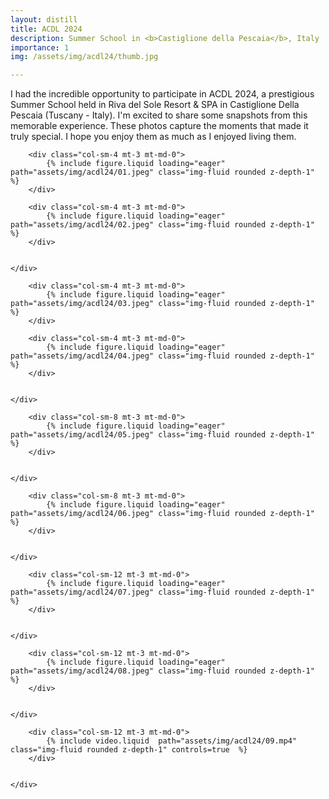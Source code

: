```yaml
---
layout: distill
title: ACDL 2024
description: Summer School in <b>Castiglione della Pescaia</b>, Italy
importance: 1
img: /assets/img/acdl24/thumb.jpg

---
```

I had the incredible opportunity to participate in ACDL 2024, a prestigious Summer School held in Riva del Sole Resort & SPA in Castiglione Della Pescaia (Tuscany - Italy). 
I'm excited to share some snapshots from this memorable experience. These photos capture the moments that made it truly special. I hope you enjoy them as much as I enjoyed living them.

<div class="row justify-content-sm-center">
    <div class="row justify-content-sm-center">

        <div class="col-sm-4 mt-3 mt-md-0">
            {% include figure.liquid loading="eager" path="assets/img/acdl24/01.jpeg" class="img-fluid rounded z-depth-1" %}
        </div>

        <div class="col-sm-4 mt-3 mt-md-0">
            {% include figure.liquid loading="eager" path="assets/img/acdl24/02.jpeg" class="img-fluid rounded z-depth-1" %}
        </div>
    

    </div>
</div>
<div class="row justify-content-sm-center">
    <div class="row justify-content-sm-center">

        <div class="col-sm-4 mt-3 mt-md-0">
            {% include figure.liquid loading="eager" path="assets/img/acdl24/03.jpeg" class="img-fluid rounded z-depth-1" %}
        </div>

        <div class="col-sm-4 mt-3 mt-md-0">
            {% include figure.liquid loading="eager" path="assets/img/acdl24/04.jpeg" class="img-fluid rounded z-depth-1" %}
        </div>
    

    </div>
</div>
<div class="row justify-content-sm-center">
    <div class="row justify-content-sm-center">

        <div class="col-sm-8 mt-3 mt-md-0">
            {% include figure.liquid loading="eager" path="assets/img/acdl24/05.jpeg" class="img-fluid rounded z-depth-1" %}
        </div>
    

    </div>
</div>

<div class="row justify-content-sm-center">
    <div class="row justify-content-sm-center">

        <div class="col-sm-8 mt-3 mt-md-0">
            {% include figure.liquid loading="eager" path="assets/img/acdl24/06.jpeg" class="img-fluid rounded z-depth-1" %}
        </div>
    

    </div>
</div>

<div class="row justify-content-sm-center">
    <div class="row justify-content-sm-center">

        <div class="col-sm-12 mt-3 mt-md-0">
            {% include figure.liquid loading="eager" path="assets/img/acdl24/07.jpeg" class="img-fluid rounded z-depth-1" %}
        </div>
    

    </div>
</div>

<div class="row justify-content-sm-center">
    <div class="row justify-content-sm-center">

        <div class="col-sm-12 mt-3 mt-md-0">
            {% include figure.liquid loading="eager" path="assets/img/acdl24/08.jpeg" class="img-fluid rounded z-depth-1" %}
        </div>
    

    </div>
</div>

<div class="row justify-content-sm-center">
    <div class="row justify-content-sm-center">

        <div class="col-sm-12 mt-3 mt-md-0">
            {% include video.liquid  path="assets/img/acdl24/09.mp4" class="img-fluid rounded z-depth-1" controls=true  %}
        </div>
    

    </div>
</div>
